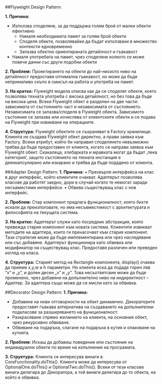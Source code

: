 ##Flyweight Design Pattern:

**1. Причина:** 
*	Използва споделяне, за да поддържа голям брой от малки обекти ефективно
	*	Намаля необходимата памет за голям брой обекти
	*	Споделя обекти, позволявайки да бъдат използвани в множество контексти едновременно
	*	Запазва обектно ориентираната детайлност и гъвкавост
*	Намаля употребата на памет, чрез споделяне колкото се може повече данни със други подобни обекти

**2. Проблем:**
Проектирането на обекти до най-ниското ниво на детайлност предоставя оптимална гъвкавост, но може да бъде неприемливо скъпо в смисъл на работа и употреба на памет. 

**3. На кратко:**
Flyweight модела описва как да се споделят обекти, което позволява тяхната употреба с висока детайлност, но без това да бъде на висока цена. Всеки Flyweight обект е разделен на две части: зависимата от състоянието част и независимата от състоянието. Независимата се запазва/споделя в Flyweight обекта. Зависимото състояние се запазва или изчислява от клиентските обекти и се подава на Flyweight при извикване на операциите. 

**4. Структура:**
Flyweight обектите се съхраняват в Factory хранилище. Клиента не създава Flyweight обект директно, а прави заявка към Factory. Всеки атрибут, който би направил споделянето невъзможно трябва да бъде предоставен от клиента, когато се направи заявка към Flyweight обект. 
Скакалеца, хлебарката и мравката могат да бъдат ‚лека категория‘, защото състоянието на тяхната инстанция е деенкапсулирано или изкарано и трябва да бъде подадено от клиента.
 

##Adapter Design Pattern:
**1. Причина:**
•	Прехвърля интерфейса на клас в друг интерфейс, който клиентите очакват. Адаптерът позволява класове да работят заедно, дори в случай когато те немогат заради несъвместими интерфейси. 
•	Обвива съществуващ клас с нов интерфейс.

**2. Проблем:**
Стар компонент предлага функционалност, която бихте искали да преизползвате, но има несъвместимост с архитектурата и философията на текущата система.

**3. На кратко:**
Адаптерът служи като посредник абстракция, която превежда стария компонент към новата система. Клиентите извикват методите на адаптера, които ги пренасочват към стария компонент. Тази стратегия може да бъде имплементирана или чрез наследяване или със добавяне.
Адаптерът функционира като обвивка или модификатор на съществуващ клас. Предоставя различен или преведен изглед на класа.

**4. Структура:**
Старият метод на Rectangle компонента, display() очаква да приеме x,y,w и h параметри. Но клиента иска да подаде горен ляв “x“ и „y“, и долен десен „x“ и „y“. Това несъответсвие може да бъде променено, чрез добавяне на допълнително ниво на индиректност – Адаптер. 
За адаптера също може да се мисли като за обвивка.
 

##Decorator Design Pattern:
**1. Причина:** 
*	Добавяне на нови отговорности на обект динамично. Декораторите предоставят гъвкава алтернатива на създаването на допълнителни подкласове за разширяването на функционалност. 
*	Разкрасяване спрямо желанието на клиента, на основния обект, чрез рекурсивно обвиване.
*	Обвиване на подаръка, слагане на подаръка в кутия и опаковане на кутията.

**2. Проблем:**
Искаш да добавиш поведение или състояние на индивидуални обекти по време на изпълнение на програмата.

**3. Структура:**
Клиента се интересува винаги в CoreFunctionality.doThis(). Клиента може да интересува от OptionalOne.doThis() и OptionalTwo.doThis(). Всеки от тези класове винаги делегира до Декоратора, а той винаги делегира до то обекта, на който е обвивка.
  

